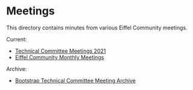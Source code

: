 # Meetings

This directory contains minutes from various Eiffel Community meetings.

Current:

* [Technical Committee Meetings 2021](MEETINGS_TC_2021.md)
* [Eiffel Community Monthly Meetings](https://hackmd.io/mew2t6NqSBe7aRkzQkWNqg)

Archive:

* [Bootstrap Technical Committee Meeting Archive](MEETINGS_BTC.md)
